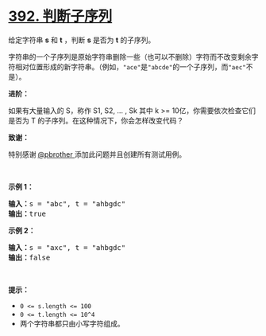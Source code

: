 # [392. 判断子序列](https://leetcode-cn.com/problems/is-subsequence/)

<p>给定字符串 <strong>s</strong> 和 <strong>t</strong> ，判断 <strong>s</strong> 是否为 <strong>t</strong> 的子序列。</p>

<p>字符串的一个子序列是原始字符串删除一些（也可以不删除）字符而不改变剩余字符相对位置形成的新字符串。（例如，<code>"ace"</code>是<code>"abcde"</code>的一个子序列，而<code>"aec"</code>不是）。</p>

<p><strong>进阶：</strong></p>

<p>如果有大量输入的 S，称作 S1, S2, ... , Sk 其中 k >= 10亿，你需要依次检查它们是否为 T 的子序列。在这种情况下，你会怎样改变代码？</p>

<p><strong>致谢：</strong></p>

<p>特别感谢<strong> </strong><a href="https://leetcode.com/pbrother/">@pbrother </a>添加此问题并且创建所有测试用例。</p>

<p> </p>

<p><strong>示例 1：</strong></p>

<pre>
<strong>输入：</strong>s = "abc", t = "ahbgdc"
<strong>输出：</strong>true
</pre>

<p><strong>示例 2：</strong></p>

<pre>
<strong>输入：</strong>s = "axc", t = "ahbgdc"
<strong>输出：</strong>false
</pre>

<p> </p>

<p><strong>提示：</strong></p>

<ul>
	<li><code>0 <= s.length <= 100</code></li>
	<li><code>0 <= t.length <= 10^4</code></li>
	<li>两个字符串都只由小写字符组成。</li>
</ul>

